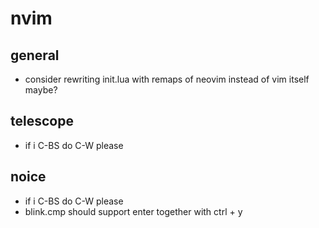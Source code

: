 # nvim

## general

- consider rewriting init.lua with remaps of neovim instead of vim itself maybe?

## telescope

- if i C-BS do C-W please

## noice

- if i C-BS do C-W please
- blink.cmp should support enter together with ctrl + y
